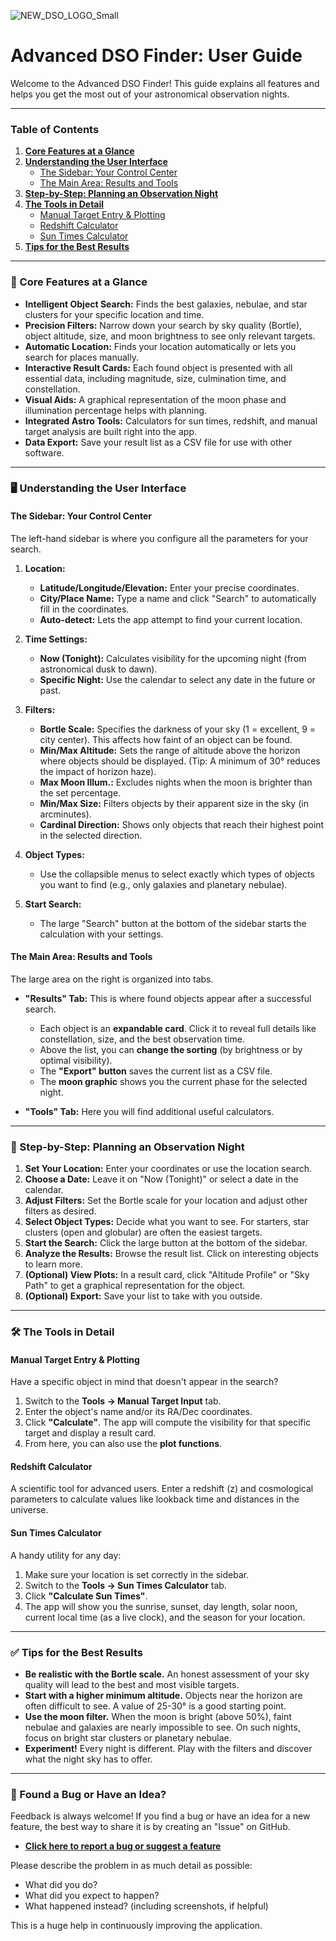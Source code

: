 ![NEW_DSO_LOGO_Small](https://github.com/user-attachments/assets/cb4141bd-f5b5-4d61-ae10-2da7ef1f7d05)


# Advanced DSO Finder: User Guide

Welcome to the Advanced DSO Finder! This guide explains all features and helps you get the most out of your astronomical observation nights.

---

### Table of Contents

1.  [**Core Features at a Glance**](#-core-features-at-a-glance)
2.  [**Understanding the User Interface**](#-understanding-the-user-interface)
    *   [The Sidebar: Your Control Center](#the-sidebar-your-control-center)
    *   [The Main Area: Results and Tools](#the-main-area-results-and-tools)
3.  [**Step-by-Step: Planning an Observation Night**](#-step-by-step-planning-an-observation-night)
4.  [**The Tools in Detail**](#-the-tools-in-detail)
    *   [Manual Target Entry & Plotting](#manual-target-entry--plotting)
    *   [Redshift Calculator](#redshift-calculator)
    *   [Sun Times Calculator](#sun-times-calculator)
5.  [**Tips for the Best Results**](#-tips-for-the-best-results)

---

### 🌟 Core Features at a Glance

*   **Intelligent Object Search:** Finds the best galaxies, nebulae, and star clusters for your specific location and time.
*   **Precision Filters:** Narrow down your search by sky quality (Bortle), object altitude, size, and moon brightness to see only relevant targets.
*   **Automatic Location:** Finds your location automatically or lets you search for places manually.
*   **Interactive Result Cards:** Each found object is presented with all essential data, including magnitude, size, culmination time, and constellation.
*   **Visual Aids:** A graphical representation of the moon phase and illumination percentage helps with planning.
*   **Integrated Astro Tools:** Calculators for sun times, redshift, and manual target analysis are built right into the app.
*   **Data Export:** Save your result list as a CSV file for use with other software.

---

### 🖥️ Understanding the User Interface

#### The Sidebar: Your Control Center

The left-hand sidebar is where you configure all the parameters for your search.

1.  **Location:**
    *   **Latitude/Longitude/Elevation:** Enter your precise coordinates.
    *   **City/Place Name:** Type a name and click "Search" to automatically fill in the coordinates.
    *   **Auto-detect:** Lets the app attempt to find your current location.

2.  **Time Settings:**
    *   **Now (Tonight):** Calculates visibility for the upcoming night (from astronomical dusk to dawn).
    *   **Specific Night:** Use the calendar to select any date in the future or past.

3.  **Filters:**
    *   **Bortle Scale:** Specifies the darkness of your sky (1 = excellent, 9 = city center). This affects how faint of an object can be found.
    *   **Min/Max Altitude:** Sets the range of altitude above the horizon where objects should be displayed. (Tip: A minimum of 30° reduces the impact of horizon haze).
    *   **Max Moon Illum.:** Excludes nights when the moon is brighter than the set percentage.
    *   **Min/Max Size:** Filters objects by their apparent size in the sky (in arcminutes).
    *   **Cardinal Direction:** Shows only objects that reach their highest point in the selected direction.

4.  **Object Types:**
    *   Use the collapsible menus to select exactly which types of objects you want to find (e.g., only galaxies and planetary nebulae).

5.  **Start Search:**
    *   The large "Search" button at the bottom of the sidebar starts the calculation with your settings.

#### The Main Area: Results and Tools

The large area on the right is organized into tabs.

*   **"Results" Tab:** This is where found objects appear after a successful search.
    *   Each object is an **expandable card**. Click it to reveal full details like constellation, size, and the best observation time.
    *   Above the list, you can **change the sorting** (by brightness or by optimal visibility).
    *   The **"Export" button** saves the current list as a CSV file.
    *   The **moon graphic** shows you the current phase for the selected night.

*   **"Tools" Tab:** Here you will find additional useful calculators.

---

### 🚀 Step-by-Step: Planning an Observation Night

1.  **Set Your Location:** Enter your coordinates or use the location search.
2.  **Choose a Date:** Leave it on "Now (Tonight)" or select a date in the calendar.
3.  **Adjust Filters:** Set the Bortle scale for your location and adjust other filters as desired.
4.  **Select Object Types:** Decide what you want to see. For starters, star clusters (open and globular) are often the easiest targets.
5.  **Start the Search:** Click the large button at the bottom of the sidebar.
6.  **Analyze the Results:** Browse the result list. Click on interesting objects to learn more.
7.  **(Optional) View Plots:** In a result card, click "Altitude Profile" or "Sky Path" to get a graphical representation for the object.
8.  **(Optional) Export:** Save your list to take with you outside.

---

### 🛠️ The Tools in Detail

#### Manual Target Entry & Plotting
Have a specific object in mind that doesn't appear in the search?

1.  Switch to the **Tools -> Manual Target Input** tab.
2.  Enter the object's name and/or its RA/Dec coordinates.
3.  Click **"Calculate"**. The app will compute the visibility for that specific target and display a result card.
4.  From here, you can also use the **plot functions**.

#### Redshift Calculator
A scientific tool for advanced users. Enter a redshift (z) and cosmological parameters to calculate values like lookback time and distances in the universe.

#### Sun Times Calculator
A handy utility for any day:
1.  Make sure your location is set correctly in the sidebar.
2.  Switch to the **Tools -> Sun Times Calculator** tab.
3.  Click **"Calculate Sun Times"**.
4.  The app will show you the sunrise, sunset, day length, solar noon, current local time (as a live clock), and the season for your location.

---

### ✅ Tips for the Best Results

*   **Be realistic with the Bortle scale.** An honest assessment of your sky quality will lead to the best and most visible targets.
*   **Start with a higher minimum altitude.** Objects near the horizon are often difficult to see. A value of 25-30° is a good starting point.
*   **Use the moon filter.** When the moon is bright (above 50%), faint nebulae and galaxies are nearly impossible to see. On such nights, focus on bright star clusters or planetary nebulae.
*   **Experiment!** Every night is different. Play with the filters and discover what the night sky has to offer.

---

### 🐞 Found a Bug or Have an Idea?

Feedback is always welcome! If you find a bug or have an idea for a new feature, the best way to share it is by creating an "Issue" on GitHub.

*   **[Click here to report a bug or suggest a feature](https://github.com/Champion-22/ADSOFinder/issues)**

Please describe the problem in as much detail as possible:
*   What did you do?
*   What did you expect to happen?
*   What happened instead? (including screenshots, if helpful)

This is a huge help in continuously improving the application.
